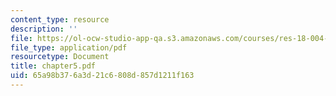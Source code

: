 ```yaml
---
content_type: resource
description: ''
file: https://ol-ocw-studio-app-qa.s3.amazonaws.com/courses/res-18-004-the-torch-or-the-firehose-a-guide-to-section-teaching-spring-2009/65a98b376a3d21c6808d857d1211f163_chapter5.pdf
file_type: application/pdf
resourcetype: Document
title: chapter5.pdf
uid: 65a98b37-6a3d-21c6-808d-857d1211f163
---
```

